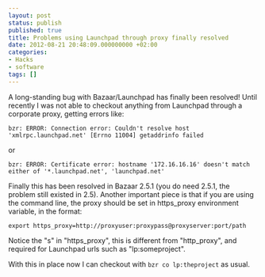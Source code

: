 ```yaml
---
layout: post
status: publish
published: true
title: Problems using Launchpad through proxy finally resolved
date: 2012-08-21 20:48:09.000000000 +02:00
categories:
- Hacks
- software
tags: []
---
```

A long-standing bug with Bazaar/Launchpad has finally been resolved! Until recently I was not able to checkout anything from Launchpad through a corporate proxy, getting errors like:

```
bzr: ERROR: Connection error: Couldn't resolve host 'xmlrpc.launchpad.net' [Errno 11004] getaddrinfo failed
```

or

```
bzr: ERROR: Certificate error: hostname '172.16.16.16' doesn't match either of '*.launchpad.net', 'launchpad.net'
```

Finally this has been resolved in Bazaar 2.5.1 (you do need 2.5.1, the problem still existed in 2.5). Another important piece is that if you are using the command line, the proxy should be set in https_proxy environment variable, in the format:

```
export https_proxy=http://proxyuser:proxypass@proxyserver:port/path
```

Notice the "s" in "https_proxy", this is different from "http_proxy", and required for Launchpad urls such as "lp:someproject".

With this in place now I can checkout with `bzr co lp:theproject` as usual.
